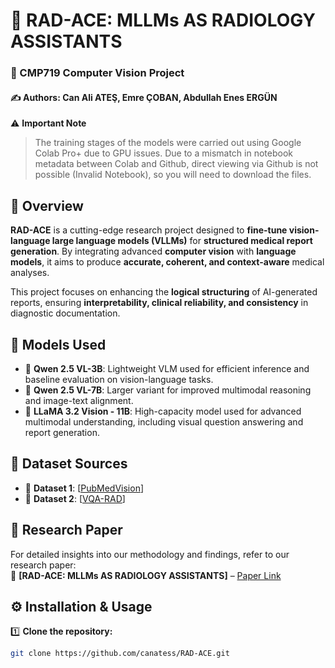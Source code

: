 # 🏥 RAD-ACE: MLLMs AS RADIOLOGY ASSISTANTS

### 📌 CMP719 Computer Vision Project  
#### ✍️ Authors: **Can Ali ATEŞ, Emre ÇOBAN, Abdullah Enes ERGÜN**  
⚠️ **Important Note**
> The training stages of the models were carried out using Google Colab Pro+ due to GPU issues. Due to a mismatch in notebook metadata between Colab and Github, direct viewing via Github is not possible (Invalid Notebook), so you will need to download the files.

## 🧐 Overview  
**RAD-ACE** is a cutting-edge research project designed to **fine-tune vision-language large language models (VLLMs)** for **structured medical report generation**. By integrating advanced **computer vision** with **language models**, it aims to produce **accurate, coherent, and context-aware** medical analyses.  

This project focuses on enhancing the **logical structuring** of AI-generated reports, ensuring **interpretability, clinical reliability, and consistency** in diagnostic documentation.  

## 🧠 Models Used  
- 🔹 **Qwen 2.5 VL-3B**: Lightweight VLM used for efficient inference and baseline evaluation on vision-language tasks.  
- 🔹 **Qwen 2.5 VL-7B**: Larger variant for improved multimodal reasoning and image-text alignment. 
- 🔹 **LLaMA 3.2 Vision - 11B**: High-capacity model used for advanced multimodal understanding, including visual question answering and report generation. 

## 📂 Dataset Sources  
- 🔗 **Dataset 1**: [[PubMedVision](https://huggingface.co/datasets/FreedomIntelligence/PubMedVision)]  
- 🔗 **Dataset 2**: [[VQA-RAD](https://huggingface.co/datasets/flaviagiammarino/vqa-rad)]  

## 📄 Research Paper  
For detailed insights into our methodology and findings, refer to our research paper:  
📌 **[RAD-ACE: MLLMs AS RADIOLOGY ASSISTANTS]** – [Paper Link](https://github.com/canatess/RAD-ACE/blob/2d933bbc689de53925940de3086b3e888759db0f/Final%20Report.pdf)

## ⚙️ Installation & Usage  
1️⃣ **Clone the repository:**  
   ```bash
   git clone https://github.com/canatess/RAD-ACE.git
